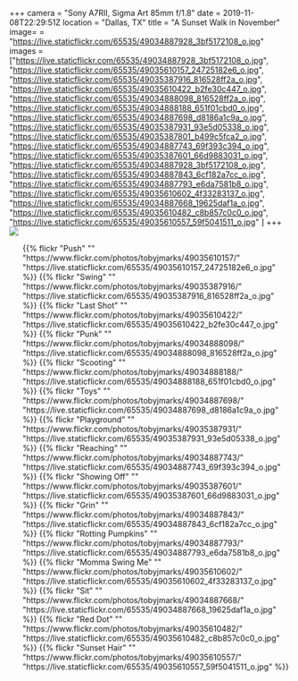 +++
camera = "Sony A7RII, Sigma Art 85mm f/1.8"
date = 2019-11-08T22:29:51Z
location = "Dallas, TX"
title = "A Sunset Walk in November"
image= = "https://live.staticflickr.com/65535/49034887928_3bf5172108_o.jpg"
images = ["https://live.staticflickr.com/65535/49034887928_3bf5172108_o.jpg",
"https://live.staticflickr.com/65535/49035610157_24725182e6_o.jpg",
"https://live.staticflickr.com/65535/49035387916_816528ff2a_o.jpg",
"https://live.staticflickr.com/65535/49035610422_b2fe30c447_o.jpg",
"https://live.staticflickr.com/65535/49034888098_816528ff2a_o.jpg",
"https://live.staticflickr.com/65535/49034888188_651f01cbd0_o.jpg",
"https://live.staticflickr.com/65535/49034887698_d8186a1c9a_o.jpg",
"https://live.staticflickr.com/65535/49035387931_93e5d05338_o.jpg",
"https://live.staticflickr.com/65535/49035387801_b499c5fca2_o.jpg",
"https://live.staticflickr.com/65535/49034887743_69f393c394_o.jpg",
"https://live.staticflickr.com/65535/49035387601_66d9883031_o.jpg",
"https://live.staticflickr.com/65535/49034887928_3bf5172108_o.jpg",
"https://live.staticflickr.com/65535/49034887843_6cf182a7cc_o.jpg",
"https://live.staticflickr.com/65535/49034887793_e6da7581b8_o.jpg",
"https://live.staticflickr.com/65535/49035610602_4f33283137_o.jpg",
"https://live.staticflickr.com/65535/49034887668_19625daf1a_o.jpg",
"https://live.staticflickr.com/65535/49035610482_c8b857c0c0_o.jpg",
"https://live.staticflickr.com/65535/49035610557_59f5041511_o.jpg"
]
+++
<img src="https://live.staticflickr.com/65535/49034887928_3bf5172108_o.jpg">  
<!--more-->

<div class="container-fluid">
<div class="demo-gallery dark mrb35">
<ul id="lightgallery" class="list-unstyled row">
{{% flickr "Push"
""
"https://www.flickr.com/photos/tobyjmarks/49035610157/"
"https://live.staticflickr.com/65535/49035610157_24725182e6_o.jpg" %}}
{{% flickr "Swing"
""
"https://www.flickr.com/photos/tobyjmarks/49035387916/"
"https://live.staticflickr.com/65535/49035387916_816528ff2a_o.jpg" %}}
{{% flickr "Last Shot"
""
"https://www.flickr.com/photos/tobyjmarks/49035610422/"
"https://live.staticflickr.com/65535/49035610422_b2fe30c447_o.jpg" %}}
{{% flickr "Punk"
""
"https://www.flickr.com/photos/tobyjmarks/49034888098/"
"https://live.staticflickr.com/65535/49034888098_816528ff2a_o.jpg" %}}
{{% flickr "Scooting"
""
"https://www.flickr.com/photos/tobyjmarks/49034888188/"
"https://live.staticflickr.com/65535/49034888188_651f01cbd0_o.jpg" %}}
{{% flickr "Toys"
""
"https://www.flickr.com/photos/tobyjmarks/49034887698/"
"https://live.staticflickr.com/65535/49034887698_d8186a1c9a_o.jpg" %}}
{{% flickr "Playground"
""
"https://www.flickr.com/photos/tobyjmarks/49035387931/"
"https://live.staticflickr.com/65535/49035387931_93e5d05338_o.jpg" %}}
<!--
{{% flickr "Lovely Kass"
""
"https://www.flickr.com/photos/tobyjmarks/49035387801/"
"https://live.staticflickr.com/65535/49035387801_b499c5fca2_o.jpg" %}}
\-->
{{% flickr "Reaching"
""
"https://www.flickr.com/photos/tobyjmarks/49034887743/"
"https://live.staticflickr.com/65535/49034887743_69f393c394_o.jpg" %}}
{{% flickr "Showing Off"
""
"https://www.flickr.com/photos/tobyjmarks/49035387601/"
"https://live.staticflickr.com/65535/49035387601_66d9883031_o.jpg" %}}
<!--
{{% flickr "Getting Dark"
""
"https://www.flickr.com/photos/tobyjmarks/49034887928/"
"https://live.staticflickr.com/65535/49034887928_3bf5172108_o.jpg" %}}
\-->
{{% flickr "Grin"
""
"https://www.flickr.com/photos/tobyjmarks/49034887843/"
"https://live.staticflickr.com/65535/49034887843_6cf182a7cc_o.jpg" %}}
{{% flickr "Rotting Pumpkins"
""
"https://www.flickr.com/photos/tobyjmarks/49034887793/"
"https://live.staticflickr.com/65535/49034887793_e6da7581b8_o.jpg" %}}
{{% flickr "Momma Swing Me"
""
"https://www.flickr.com/photos/tobyjmarks/49035610602/"
"https://live.staticflickr.com/65535/49035610602_4f33283137_o.jpg" %}}
{{% flickr "Sit"
""
"https://www.flickr.com/photos/tobyjmarks/49034887668/"
"https://live.staticflickr.com/65535/49034887668_19625daf1a_o.jpg" %}}
{{% flickr "Red Dot"
""
"https://www.flickr.com/photos/tobyjmarks/49035610482/"
"https://live.staticflickr.com/65535/49035610482_c8b857c0c0_o.jpg" %}}
{{% flickr "Sunset Hair"
""
"https://www.flickr.com/photos/tobyjmarks/49035610557/"
"https://live.staticflickr.com/65535/49035610557_59f5041511_o.jpg" %}}
</ul>
</div>
</div>